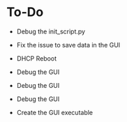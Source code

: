 To-Do
=====

* Debug the init\_script.py

* Fix the issue to save data in the GUI 

* DHCP Reboot

* Debug the GUI
* Debug the GUI
* Debug the GUI

* Create the GUI executable
